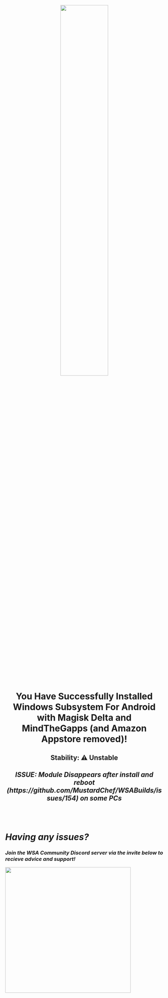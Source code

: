 <p align="center"><picture><img src="https://github.com/MustardChef/WSABuilds/assets/68516357/cfa27ee2-fad0-4cea-9b2e-bc6008cd6fff" width="55%" height="55%"/></p>


<h1><p align="center">You Have Successfully Installed Windows Subsystem For Android with Magisk Delta and MindTheGapps (and Amazon Appstore removed)!</p></h1>
<h2><p align="center">Stability: ⚠️ Unstable</p></h2> <h2><p align="center"><i><b>ISSUE: Module Disappears after install and reboot (https://github.com/MustardChef/WSABuilds/issues/154) on some PCs<i><b></p></h2>


<br>
<br>


# Having any issues?

### Join the WSA Community Discord server via the invite below to recieve advice and support!
[<img align="left" src="https://invidget.switchblade.xyz/2thee7zzHZ" style="width: 400px;"/>](https://discord.gg/2thee7zzHZ)
